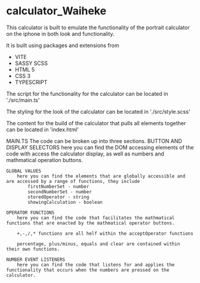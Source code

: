 # calculator_Waiheke

This calculator is built to emulate the functionality of the portrait calculator on the iphone in both look and functionality.

It is built using packages and extensions from

- VITE
- SASSY SCSS
- HTML 5
- CSS 3
- TYPESCRIPT

The script for the functionality for the calculator can be located in './src/main.ts'

The styling for the look of the calculator can
be located in './src/style.scss'

The content for the build of the calculator that pulls all elements together can be located in 'index.html'

MAIN.TS
The code can be broken up into three sections.
BUTTON AND DISPLAY SELECTORS
here you can find the DOM accessing elements of the code with access the calculator display, as well as numbers and mathmatical operation buttons.

    GLOBAL VALUES
        here you can find the elements that are globally accessible and are accessed by a range of functions, they include
            firstNumberSet - number
            secondNumberSet - number
            storedOperator - string
            showingCalculation - boolean

    OPERATOR FUNCTIONS
        here you can find the code that facilitates the mathmatical functions that are enacted by the mathmatical operator buttons.

        +,-,/,* functions are all helf within the acceptOperator functions

        percentage, plus/minus, equals and clear are contained within their own functions.

    NUMBER EVENT LISTENERS
        here you can find the code that listens for and applies the functionality that occurs when the numbers are pressed on the calculator.

